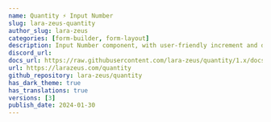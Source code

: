 ```yaml
---
name: Quantity ⚡️ Input Number
slug: lara-zeus-quantity
author_slug: lara-zeus
categories: [form-builder, form-layout]
description: Input Number component, with user-friendly increment and decrement controls
discord_url:
docs_url: https://raw.githubusercontent.com/lara-zeus/quantity/1.x/docs/filament.md
url: https://larazeus.com/quantity
github_repository: lara-zeus/quantity
has_dark_theme: true
has_translations: true
versions: [3]
publish_date: 2024-01-30
---
```

